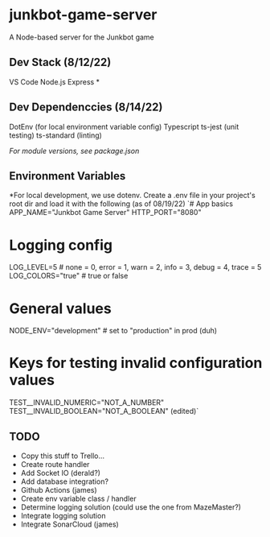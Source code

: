 # junkbot-game-server
A Node-based server for the Junkbot game

## Dev Stack (8/12/22)
VS Code
Node.js
Express *

## Dev Dependenccies (8/14/22)
DotEnv (for local environment variable config)
Typescript
ts-jest (unit testing)
ts-standard (linting)

_For module versions, see package.json_

## Environment Variables 
*For local development, we use dotenv.  Create a .env file in your project's root dir and load it with the following (as of 08/19/22)
`# App basics
APP_NAME="Junkbot Game Server"
HTTP_PORT="8080"
# Logging config
LOG_LEVEL=5 # none = 0, error = 1, warn = 2, info = 3, debug = 4, trace = 5
LOG_COLORS="true" # true or false
# General values
NODE_ENV="development" # set to "production" in prod (duh)
# Keys for testing invalid configuration values
TEST__INVALID_NUMERIC="NOT_A_NUMBER"
TEST__INVALID_BOOLEAN="NOT_A_BOOLEAN" (edited)`

## TODO
- Copy this stuff to Trello...
- Create route handler
- Add Socket IO (derald?)
- Add database integration?
- Github Actions (james)
- Create env variable class / handler
- Determine logging solution (could use the one from MazeMaster?)
- Integrate logging solution
- Integrate SonarCloud (james)
